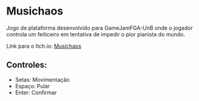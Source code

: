 # Musichaos
Jogo de plataforma desenvolvido para GameJamFGA-UnB onde o jogador controla um feiticeiro em tentativa de impedir o pior pianista do mundo.

Link para o Itch.io: [Musichaos](<link>)
## Controles:
- Setas: Movimentação
- Espaço: Pular
- Enter: Confirmar
